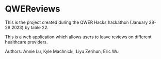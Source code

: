 # QWEReviews

This is the project created during the QWER Hacks hackathon (January 28-29 2023) by table 22.

This is a web application which allows users to leave reviews on different healthcare providers.

Authors: 
Annie Lu,
Kyle Machnicki,
Liyu Zerihun,
Eric Wu
